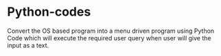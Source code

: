 # Python-codes

Convert the OS based program into a menu driven program using Python Code which will execute the required user query when user will give the input as a text.
